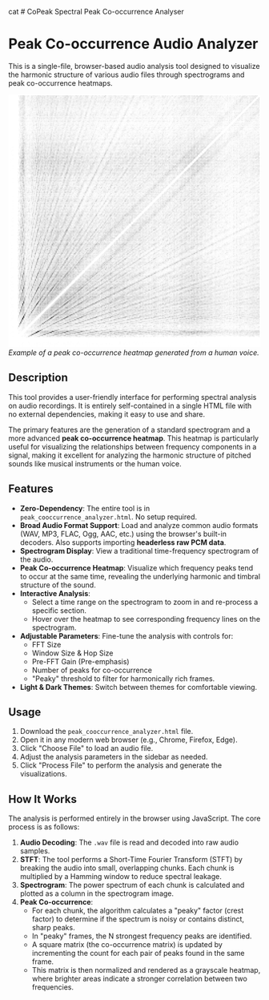 cat # CoPeak
Spectral Peak Co-occurrence Analyser

# Peak Co-occurrence Audio Analyzer

This is a single-file, browser-based audio analysis tool designed to visualize the harmonic structure of various audio files through spectrograms and peak co-occurrence heatmaps.

![Peak Co-occurrence Heatmap Example](cooccurrence.png)
*Example of a peak co-occurrence heatmap generated from a human voice.*

## Description

This tool provides a user-friendly interface for performing spectral analysis on audio recordings. It is entirely self-contained in a single HTML file with no external dependencies, making it easy to use and share.

The primary features are the generation of a standard spectrogram and a more advanced **peak co-occurrence heatmap**. This heatmap is particularly useful for visualizing the relationships between frequency components in a signal, making it excellent for analyzing the harmonic structure of pitched sounds like musical instruments or the human voice.

## Features

- **Zero-Dependency**: The entire tool is in `peak_cooccurrence_analyzer.html`. No setup required.
- **Broad Audio Format Support**: Load and analyze common audio formats (WAV, MP3, FLAC, Ogg, AAC, etc.) using the browser's built-in decoders. Also supports importing **headerless raw PCM data**.
- **Spectrogram Display**: View a traditional time-frequency spectrogram of the audio.
- **Peak Co-occurrence Heatmap**: Visualize which frequency peaks tend to occur at the same time, revealing the underlying harmonic and timbral structure of the sound.
- **Interactive Analysis**:
    - Select a time range on the spectrogram to zoom in and re-process a specific section.
    - Hover over the heatmap to see corresponding frequency lines on the spectrogram.
- **Adjustable Parameters**: Fine-tune the analysis with controls for:
    - FFT Size
    - Window Size & Hop Size
    - Pre-FFT Gain (Pre-emphasis)
    - Number of peaks for co-occurrence
    - "Peaky" threshold to filter for harmonically rich frames.
- **Light & Dark Themes**: Switch between themes for comfortable viewing.

## Usage

1.  Download the `peak_cooccurrence_analyzer.html` file.
2.  Open it in any modern web browser (e.g., Chrome, Firefox, Edge).
3.  Click "Choose File" to load an audio file.
4.  Adjust the analysis parameters in the sidebar as needed.
5.  Click "Process File" to perform the analysis and generate the visualizations.

## How It Works

The analysis is performed entirely in the browser using JavaScript. The core process is as follows:

1.  **Audio Decoding**: The `.wav` file is read and decoded into raw audio samples.
2.  **STFT**: The tool performs a Short-Time Fourier Transform (STFT) by breaking the audio into small, overlapping chunks. Each chunk is multiplied by a Hamming window to reduce spectral leakage.
3.  **Spectrogram**: The power spectrum of each chunk is calculated and plotted as a column in the spectrogram image.
4.  **Peak Co-occurrence**:
    - For each chunk, the algorithm calculates a "peaky" factor (crest factor) to determine if the spectrum is noisy or contains distinct, sharp peaks.
    - In "peaky" frames, the N strongest frequency peaks are identified.
    - A square matrix (the co-occurrence matrix) is updated by incrementing the count for each pair of peaks found in the same frame.
    - This matrix is then normalized and rendered as a grayscale heatmap, where brighter areas indicate a stronger correlation between two frequencies.
